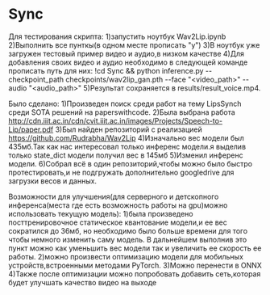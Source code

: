 # Sync
Для тестирования скрипта:
1)запустить ноутбук Wav2Lip.ipynb
2)Выполнить все пунткы(в одном месте прописать "y")
3)В ноутбук уже загружен тестовый пример видео и аудио,в низком качестве
4)Для добавления своих видео и аудио необходимо в следующей команде прописать путь для них:
!cd Sync && python inference.py --checkpoint_path checkpoints/wav2lip_gan.pth --face "<video_path>" --audio "<audio_path>" 
5)Результат сохраняется в results/result_voice.mp4.

Было сделано:
1)Произведен поиск среди работ на тему LipsSynch среди SOTA решений на  paperswithcode.
2)Была выбрана работа http://cdn.iiit.ac.in/cdn/cvit.iiit.ac.in/images/Projects/Speech-to-Lip/paper.pdf
3)Был найден репозиторий с реализацией https://github.com/Rudrabha/Wav2Lip
4)Изначально вес модели был 435мб.Так как нас интересовал только инференс модели.я выделив только state_dict модели получил вес в 145мб
5)Изменил инференс модели.
6)Собрал всё в один репозиторий,чтобы можно было быстро протестировать,и не подгружать дополнительно googledrive для загрузки весов и данных.

Возможности для улучшения(для серверного и детскопного инференса(места где есть возможность работы на gpu)можно использовать текущую модель): 
1)была произведено  посттренировочное статическое квантование модели,и ее вес сократился до 36мб,
но необходимо было больше времени для того чтобы немного изменить саму модель.
В дальнейшем выполнив это пункт можно как уменьшить вес модели так и увеличить ее скорость ее работы.
2)можно произвести оптимизацию модели для мобильных устройств,встроенными методами PyTorch.
3)Можно перенести в ONNX
4)Также после оптимизации можно попробовать добавить сеть,которая  будет улучшать качество видео на выходе 
